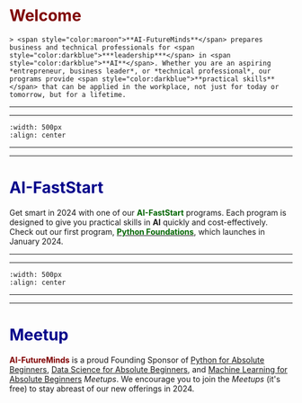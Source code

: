 # <font color ="maroon"> Welcome</font>

```{div} styled-quote
> <span style="color:maroon">**AI-FutureMinds**</span> prepares business and technical professionals for <span style="color:darkblue">***leadership***</span> in <span style="color:darkblue">**AI**</span>. Whether you are an aspiring *entrepreneur, business leader*, or *technical professional*, our programs provide <span style="color:darkblue">**practical skills**</span> that can be applied in the workplace, not just for today or tomorrow, but for a lifetime. 
```
---
---
```{image} /images/dawnofaicaption.png
:width: 500px
:align: center
```
---
---

# <font color ="darkblue">AI-FastStart</font>

Get smart in 2024 with one of our <span style="color:darkgreen">**AI-FastStart**</span> programs. Each program is designed to give you practical skills in **AI** quickly and cost-effectively. Check out our first program, [<span style="color:darkgreen">**Python Foundations**</span>](pyfound_overview.md), which launches in January 2024.

---
---
```{image} /images/fastsprintcaption.png
:width: 500px
:align: center
```
---
---


# <font color ="darkblue"> Meetup</font>

<span style="color:maroon">**AI-FutureMinds**</span> is a proud Founding Sponsor of [Python for Absolute Beginners](https://www.meetup.com/python-for-absolute-beginners/), [Data Science for Absolute Beginners](https://www.meetup.com/data-science-for-absolute-beginners/), and [Machine Learning for Absolute Beginners](https://www.meetup.com/mlearnfab/) *Meetups*. We encourage you to join the *Meetups* (it's free) to stay abreast of our new offerings in 2024.
